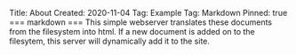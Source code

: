 Title: About
Created: 2020-11-04
Tag: Example
Tag: Markdown
Pinned: true
=== markdown ===
This simple webserver translates these documents from the filesystem
into html. If a new document is added on to the filesytem, this server
will dynamically add it to the site.
